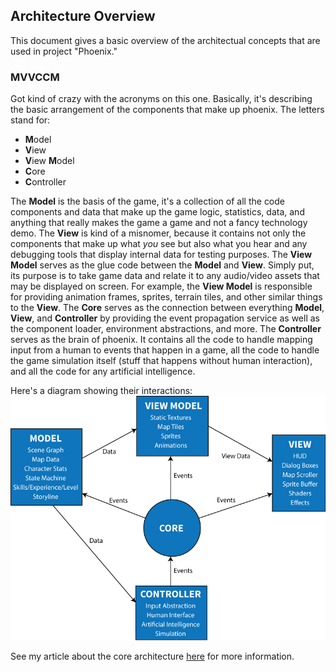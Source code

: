 ## Architecture Overview
This document gives a basic overview of the architectual concepts that are used in project "Phoenix."

### MVVCCM
Got kind of crazy with the acronyms on this one. Basically, it's describing the basic arrangement of the components that make up phoenix. The letters stand for:

- **M**odel
- **V**iew
- **V**iew **M**odel
- **C**ore
- **C**ontroller

The **Model** is the basis of the game, it's a collection of all the code components and data that make up the game logic, statistics, data, and anything that really makes the game a game and not a fancy technology demo. The **View** is kind of a misnomer, because it contains not only the components that make up what _you_ see but also what you hear and any debugging tools that display internal data for testing purposes. The **View Model** serves as the glue code between the **Model** and **View**. Simply put, its purpose is to take game data and relate it to any audio/video assets that may be displayed on screen. For example, the **View Model** is responsible for providing animation frames, sprites, terrain tiles, and other similar things to the **View**.  The **Core** serves as the connection between everything **Model**, **View**, and **Controller** by providing the event propagation service as well as the component loader, environment abstractions, and more. The **Controller** serves as the brain of phoenix. It contains all the code to handle mapping input from a human to events that happen in a game, all the code to handle the game simulation itself (stuff that happens without human interaction), and all the code for any artificial intelligence.

Here's a diagram showing their interactions:
![MVVCCM Diagram](diagrams/mvvccm-architecture.gif)

See my article about the core architecture [here](posts/game-core-architecture.md) for more information.
